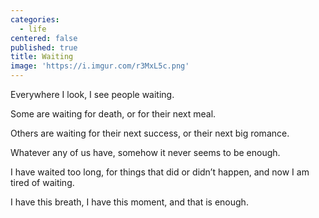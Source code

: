 ```yaml
---
categories:
  - life
centered: false
published: true
title: Waiting
image: 'https://i.imgur.com/r3MxL5c.png'
---
```

Everywhere I look,
I see people waiting.

Some are waiting for death,
or for their next meal.

Others are waiting 
for their next success,
or their next big romance.

Whatever any of us have,
somehow it never seems 
to be enough.

I have waited too long,
for things that did or didn’t happen,
and now I am tired of waiting.

I have this breath,
I have this moment,
and that is enough.
